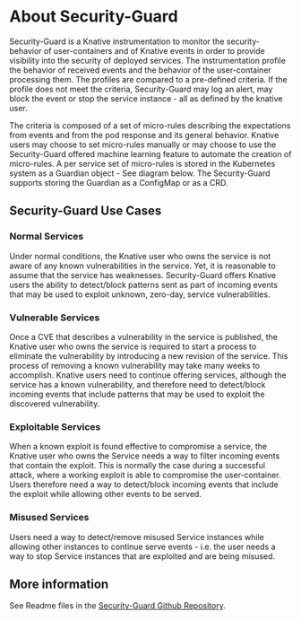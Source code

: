 # About Security-Guard

Security-Guard is a Knative instrumentation to monitor the security-behavior of user-containers and of Knative events in order to provide visibility into the security of deployed services. The instrumentation profile the behavior of received events and the behavior of the user-container processing them. The profiles are compared to a pre-defined  criteria. If the profile does not meet the criteria, Security-Guard may log an alert, may block the event or stop the service instance - all as defined by the knative user.

The criteria is composed of a set of micro-rules describing the expectations from events and from the pod response and its general behavior. Knative users may choose to set micro-rules manually or may choose to use the Security-Guard offered machine learning feature to automate the creation of micro-rules. A per service set of micro-rules is stored in the Kubernetes system as a Guardian object - See diagram below. The Security-Guard supports storing the Guardian as a ConfigMap or as a CRD.

## Security-Guard Use Cases

### Normal Services

Under normal conditions, the Knative user who owns the service is not aware of any known vulnerabilities in the service. Yet, it is reasonable to assume that the service has weaknesses. Security-Guard offers Knative users the ability to detect/block patterns sent as part of incoming events that may be used to exploit unknown, zero-day, service vulnerabilities.

### Vulnerable Services

Once a CVE that describes a vulnerability in the service is published, the Knative user who owns the service is required to start a process to eliminate the vulnerability by introducing a new revision of the service. This process of removing a known vulnerability may take many weeks to accomplish. Knative users need to continue offering services, although the service has a known vulnerability, and therefore need to detect/block incoming events that include patterns that may be used to exploit the discovered vulnerability.

### Exploitable Services

When a known exploit is found effective to compromise a service, the Knative user who owns the Service needs a way to filter incoming events that contain the exploit. This is normally the case during a successful attack, where a working exploit is able to compromise the user-container. Users therefore need a way to detect/block incoming events that include the exploit while allowing other events to be served.

### Misused Services

Users need a way to detect/remove misused Service instances while allowing other instances to continue serve events - i.e. the user needs a way to stop Service instances that are exploited and are being misused.

## More information

See Readme files in the [Security-Guard Github Repository](http://knative.dev/security-guard).
